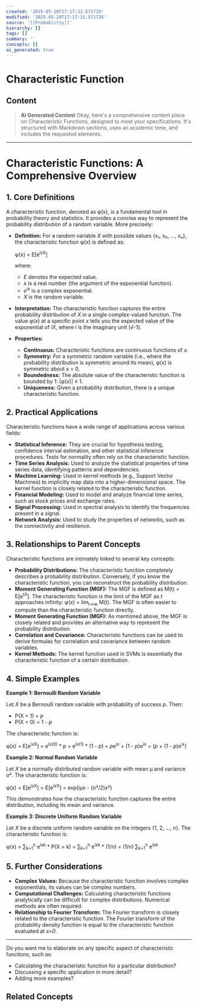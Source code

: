 ```yaml
---
created: '2025-05-20T17:17:31.571719'
modified: '2025-05-20T17:17:31.571726'
source: '[[Probablitiy]]'
hierarchy: []
tags: []
summary: ''
concepts: []
ai_generated: true
---
```


# Characteristic Function

## Content
> **AI Generated Content**
Okay, here's a comprehensive content piece on Characteristic Functions, designed to meet your specifications. It's structured with Markdown sections, uses an academic tone, and includes the requested elements.

---

# Characteristic Functions: A Comprehensive Overview

## 1. Core Definitions

A characteristic function, denoted as φ(x), is a fundamental tool in probability theory and statistics. It provides a concise way to represent the probability distribution of a random variable. More precisely:

* **Definition:** For a random variable *X* with possible values {x₁, x₂, ..., xₙ}, the characteristic function φ(x) is defined as:

   φ(x) = E[e<sup>ixX</sup>]

   where:
    * *E* denotes the expected value.
    * *x* is a real number (the argument of the exponential function).
    * *e<sup>ix</sup>* is a complex exponential.
    * *X* is the random variable.

* **Interpretation:** The characteristic function captures the entire probability distribution of *X* in a single complex-valued function.  The value φ(x) at a specific point *x* tells you the expected value of the exponential of *iX*, where *i* is the imaginary unit (√-1).

* **Properties:**
    * **Continuous:** Characteristic functions are continuous functions of *x*.
    * **Symmetry:**  For a symmetric random variable (i.e., where the probability distribution is symmetric around its mean), φ(x) is symmetric about x = 0.
    * **Boundedness:** The absolute value of the characteristic function is bounded by 1: |φ(x)| ≤ 1.
    * **Uniqueness:**  Given a probability distribution, there is a unique characteristic function.

## 2. Practical Applications

Characteristic functions have a wide range of applications across various fields:

* **Statistical Inference:** They are crucial for hypothesis testing, confidence interval estimation, and other statistical inference procedures.  Tests for normality often rely on the characteristic function.
* **Time Series Analysis:** Used to analyze the statistical properties of time series data, identifying patterns and dependencies.
* **Machine Learning:**  Used in kernel methods (e.g., Support Vector Machines) to implicitly map data into a higher-dimensional space.  The kernel function is closely related to the characteristic function.
* **Financial Modeling:**  Used to model and analyze financial time series, such as stock prices and exchange rates.
* **Signal Processing:**  Used in spectral analysis to identify the frequencies present in a signal.
* **Network Analysis:**  Used to study the properties of networks, such as the connectivity and resilience.


## 3. Relationships to Parent Concepts

Characteristic functions are intimately linked to several key concepts:

* **Probability Distributions:** The characteristic function completely describes a probability distribution.  Conversely, if you know the characteristic function, you can reconstruct the probability distribution.
* **Moment Generating Function (MGF):** The MGF is defined as M(t) = E[e<sup>tX</sup>].  The characteristic function is the limit of the MGF as *t* approaches infinity:  φ(x) = lim<sub>t→∞</sub> M(t).  The MGF is often easier to compute than the characteristic function directly.
* **Moment Generating Function (MGF):** As mentioned above, the MGF is closely related and provides an alternative way to represent the probability distribution.
* **Correlation and Covariance:** Characteristic functions can be used to derive formulas for correlation and covariance between random variables.
* **Kernel Methods:**  The kernel function used in SVMs is essentially the characteristic function of a certain distribution.


## 4. Simple Examples

**Example 1: Bernoulli Random Variable**

Let *X* be a Bernoulli random variable with probability of success *p*.  Then:

* P(X = 1) = *p*
* P(X = 0) = 1 - *p*

The characteristic function is:

φ(x) = E[e<sup>ixX</sup>] = e<sup>ix(0)</sup> * p + e<sup>ix(1)</sup> * (1 - *p*) = *p*e<sup>ix</sup> + (1 - *p*)e<sup>ix</sup> = (*p* + (1 - *p*)e<sup>ix</sup>)

**Example 2: Normal Random Variable**

Let *X* be a normally distributed random variable with mean μ and variance σ². The characteristic function is:

φ(x) = E[e<sup>ixX</sup>] = E[e<sup>ixX</sup>] = exp(iμx - (σ²/2)x²)

This demonstrates how the characteristic function captures the entire distribution, including its mean and variance.

**Example 3: Discrete Uniform Random Variable**

Let *X* be a discrete uniform random variable on the integers {1, 2, ..., n}.  The characteristic function is:

φ(x) =  ∑<sub>k=1</sub><sup>n</sup> e<sup>ixk</sup> * P(X = k) = ∑<sub>k=1</sub><sup>n</sup> e<sup>ixk</sup> * (1/n) = (1/n) ∑<sub>k=1</sub><sup>n</sup> e<sup>ixk</sup>

## 5. Further Considerations

* **Complex Values:** Because the characteristic function involves complex exponentials, its values can be complex numbers.
* **Computational Challenges:**  Calculating characteristic functions analytically can be difficult for complex distributions.  Numerical methods are often required.
* **Relationship to Fourier Transform:** The Fourier transform is closely related to the characteristic function. The Fourier transform of the probability density function is equal to the characteristic function evaluated at *x=0*.



---

Do you want me to elaborate on any specific aspect of characteristic functions, such as:

*   Calculating the characteristic function for a particular distribution?
*   Discussing a specific application in more detail?
*   Adding more examples?

## Related Concepts
